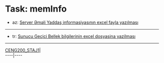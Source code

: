 # Task: memInfo


* az: [Server Əməli Yaddaş informasiyasının excel fayla yazılması](https://github.com/smehemmed/CENG200_STAJ1/blob/master/memInfo/lang/az.md)
--------------------------------------------
* tr: [Sunucu Geçici Bellek bilgilerinin excel dosyasina yazilması](https://github.com/smehemmed/CENG200_STAJ1/blob/master/memInfo/lang/tr.md)
--------------------------------------------
[CENG200_STAJ1](/README.md)|     
 ----|----
